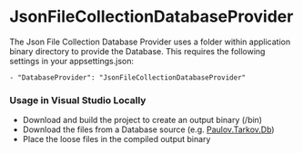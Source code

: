 # JsonFileCollectionDatabaseProvider

The Json File Collection Database Provider uses a folder within application binary directory to provide the Database. This requires the following settings in your appsettings.json:

```
- "DatabaseProvider": "JsonFileCollectionDatabaseProvider"
```

### Usage in Visual Studio Locally

- Download and build the project to create an output binary (/bin)
- Download the files from a Database source (e.g. [Paulov.Tarkov.Db](https://github.com/paulov-t/Paulov.Tarkov.db))
- Place the loose files in the compiled output binary
